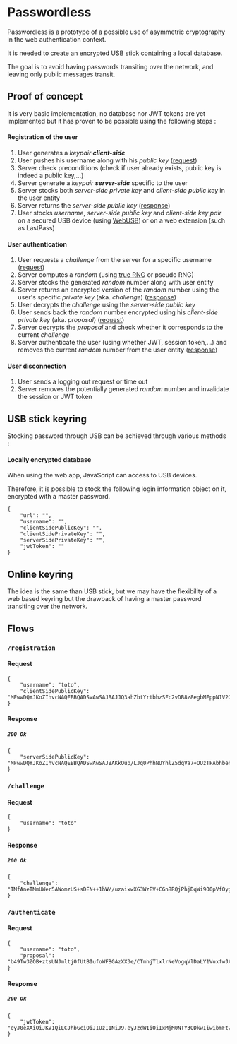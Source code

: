 # Passwordless

Passwordless is a prototype of a possible use of asymmetric cryptography in the web authentication context.

It is needed to create an encrypted USB stick containing a local database. 

The goal is to avoid having passwords transiting over the network, and leaving only public messages transit.

## Proof of concept

It is very basic implementation, no database nor JWT tokens are yet implemented but it has proven to be possible using the following steps :

#### Registration of the user

1. User generates a *keypair **client-side***
2. User pushes his username along with his *public key* ([request](#registration-request))
3. Server check preconditions (check if user already exists, public key is indeed a public key,...)
4. Server generate a *keypair **server-side*** specific to the user
5. Server stocks both *server-side private key* and *client-side public key* in the user entity
6. Server returns the *server-side public key* ([response](#registration-response))
7. User stocks *username*, *server-side public key* and *client-side key pair* on a secured USB device (using [WebUSB](https://wicg.github.io/webusb/)) or on a web extension (such as LastPass)

#### User authentication

1. User requests a *challenge* from the server for a specific username ([request](#challenge-request))
2. Server computes a *random* (using [true RNG](https://random.org) or pseudo RNG)
3. Server stocks the generated *random* number along with user entity
4. Server returns an encrypted version of the *random* number using the user's specific *private key* (aka. *challenge*)  ([response](#challenge-response))
5. User decrypts the *challenge* using the *server-side public key*
6. User sends back the *random* number encrypted using his *client-side private key* (aka. *proposal*) ([request](#authenticate-request))
7. Server decrypts the *proposal* and check whether it corresponds to the current *challenge*
8. Server authenticate the user (using whether JWT, session token,...) and removes the current *random* number from the user entity ([response](#authenticate-response))

#### User disconnection

1. User sends a logging out request or time out
2. Server removes the potentially generated *random* number and invalidate the session or JWT token

## USB stick keyring

Stocking password through USB can be achieved through various methods :

#### Locally encrypted database

When using the web app, JavaScript can access to USB devices.

Therefore, it is possible to stock the following login information object on it, encrypted with a master password.
```
{
    "url": "",
    "username": "",
    "clientSidePublicKey": "",
    "clientSidePrivateKey": "",
    "serverSidePrivateKey": "",
    "jwtToken": ""
}
```

## Online keyring

The idea is the same than USB stick, but we may have the flexibility of a web based keyring but the drawback of having a master password transiting over the network.

## Flows

### <a name="registration"></a> `/registration`

#### <a name="registration-request"></a> Request
```
{
    "username": "toto",
    "clientSidePublicKey": "MFwwDQYJKoZIhvcNAQEBBQADSwAwSAJBAJJQ3ahZbtYrtbhzSFc2vDB8z8egbMFppN1V2QtAjTjpcmXoPpH+3c48GSFpHtummTxXacJ8KIuDx7H19DMaEYMCAwEAAQ=="
}

```

#### <a name="registration-response"></a> Response

##### `200 Ok`
```
{
    "serverSidePublicKey": "MFwwDQYJKoZIhvcNAQEBBQADSwAwSAJBAKkOup/LJq0PhhNUYhlZ5dqVa7+OUzTFAbhbehwK+xFhICtv8kfuyHsbUBa69WnoPFGGkeM9j3Q3QUcQn9AriAECAwEAAQ=="
}

```

### <a name="challenge"></a> `/challenge`

#### <a name="challenge-request"></a> Request
```
{
    "username": "toto"
}

```

#### <a name="challenge-response"></a> Response

##### `200 Ok`
```
{
    "challenge": "TMfAneTMmUWer5AWomzUS+sDEN++1hW//uzaixwXG3WzBV+CGn8RQjPhjDqWi9O0pVfOygN/s9UFJTZUQxdEiw=="
}

```

### <a name="authenticate"></a> `/authenticate`

#### <a name="authenticate-request"></a> Request
```
{
    "username": "toto",
    "proposal": "b49Tw3ZOB+ztsUNJmltj0fUtBIufoWFBGAzXX3e/CTmhjTlxlrNeVogqVlDaLY1VuxfwJAdHYOTEtJs3MOps3A=="
}

```

#### <a name="authenticate-response"></a> Response

##### `200 Ok`
```
{
    "jwtToken": "eyJ0eXAiOiJKV1QiLCJhbGciOiJIUzI1NiJ9.eyJzdWIiOiIxMjM0NTY3ODkwIiwibmFtZSI6InRvdG8iLCJqdGkiOiIyYzVlZjk1NC01YTMxLTQ5MjgtYTY0ZS1hNjk4ZDZkZTcxYTgiLCJpYXQiOjE1NDc4MDU4NjEsImV4cCI6MTU0NzgwOTUyNn0.UPH5PeGrwnuW3UO41iaESQgQ2Bd9D4xPePuSTEhpYsY"
}

```